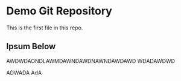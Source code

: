 # Demo Git Repository

This is the first file in this repo.

## Ipsum Below

AWDWDAONDLAWMDAWNDAWDNAWNDAWDAWD
WDADAWDWD


ADWADA
AdA